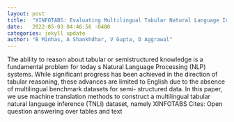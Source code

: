 ```yaml
---
layout: post
title:  "XINFOTABS: Evaluating Multilingual Tabular Natural Language Inference"
date:   2022-05-03 04:46:56 -0400
categories: jekyll update
author: "B Minhas, A Shankhdhar, V Gupta, D Aggrawal"
---
```

The ability to reason about tabular or semistructured knowledge is a fundamental problem for today s Natural Language Processing (NLP) systems. While significant progress has been achieved in the direction of tabular reasoning, these advances are limited to English due to the absence of multilingual benchmark datasets for semi- structured data. In this paper, we use machine translation methods to construct a multilingual tabular natural language inference (TNLI) dataset, namely XINFOTABS Cites: Open question answering over tables and text